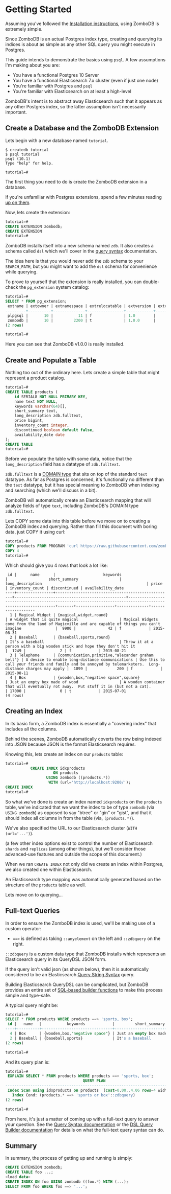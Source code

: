 # Getting Started

Assuming you've followed the [Installation instructions](/administration/binary-installation.md), using ZomboDB is extremely simple.

Since ZomboDB is an actual Postgres index type, creating and querying its indices is about as simple as any other SQL query you might execute in Postgres.

This guide intends to demonstrate the basics using `psql`.  A few assumptions I'm making about you are:

 - You have a functional Postgres 10 Server
 - You have a functional Elasticsearch 7.x cluster (even if just one node)
 - You're familiar with Postgres and `psql`
 - You're familiar with Elasticsearch on at least a high-level

ZomboDB's intent is to abstract away Elasticsearch such that it appears as any other Postgres index, so the latter assumption isn't necessarily important.

 
## Create a Database and the ZomboDB Extension

Lets begin with a new database named ``tutorial``.

```
$ createdb tutorial
$ psql tutorial
psql (10.1)
Type "help" for help.

tutorial=# 
```

The first thing you need to do is create the ZomboDB extension in a database.

If you're unfamiliar with Postgres extensions, spend a few minutes reading [up on them](http://www.postgresql.org/docs/10/static/sql-createextension.html).

Now, lets create the extension:

```sql
tutorial=# 
CREATE EXTENSION zombodb;
CREATE EXTENSION
tutorial=#
```

ZomboDB installs itself into a new schema named `zdb`.  It also creates a schema called `dsl` which we'll cover in the [query syntax](/usage/elasticsearch-dsl-queries.md) documentation.

The idea here is that you would never add the `zdb` schema to your `SEARCH_PATH`, but you might want to add the `dsl` schema for convenience while querying.

To prove to yourself that the extension is really installed, you can double-check the `pg_extension` system catalog:

```sql
tutorial=# 
SELECT * FROM pg_extension;
 extname | extowner | extnamespace | extrelocatable | extversion | extconfig | extcondition 
---------+----------+--------------+----------------+------------+-----------+--------------
 plpgsql |       10 |           11 | f              | 1.0        |           | 
 zombodb |       10 |         2200 | t              | 1.0.0      |           | 
(2 rows)

tutorial=# 
```

Here you can see that ZomboDB v1.0.0 is really installed.

## Create and Populate a Table

Nothing too out of the ordinary here.  Lets create a simple table that might represent a product catalog.

```sql
tutorial=# 
CREATE TABLE products (
    id SERIAL8 NOT NULL PRIMARY KEY,
    name text NOT NULL,
    keywords varchar(64)[],
    short_summary text,
    long_description zdb.fulltext, 
    price bigint,
    inventory_count integer,
    discontinued boolean default false,
    availability_date date
);
CREATE TABLE
tutorial=#
```

Before we populate the table with some data, notice that the `long_description` field has a datatype of `zdb.fulltext`.

`zdb.fulltext` is a [DOMAIN type](http://www.postgresql.org/docs/10.0/static/sql-createdomain.html) that sits on top of the standard `text` datatype.  As far as Postgres is concerned, it's functionally no different than the `text` datatype, but it has special meaning to ZomboDB when indexing and searching (which we'll discuss in a bit).

ZomboDB will automatically create an Elasticsearch mapping that will analyze fields of type `text`, including ZomboDB's DOMAIN type `zdb.fulltext`.

Lets COPY some data into this table before we move on to creating a ZomboDB index and querying.  Rather than fill this document with boring data, just COPY it using curl:

```sql
tutorial=# 
COPY products FROM PROGRAM 'curl https://raw.githubusercontent.com/zombodb/zombodb/master/TUTORIAL-data.dmp';
COPY 4
tutorial=#
```

Which should give you 4 rows that look a lot like:

```
 id |      name      |                     keywords                      |                  short_summary                  |                                              long_description                                              | price | inventory_count | discontinued | availability_date 
----+----------------+---------------------------------------------------+-------------------------------------------------+------------------------------------------------------------------------------------------------------------+-------+-----------------+--------------+-------------------
  1 | Magical Widget | {magical,widget,round}                            | A widget that is quite magical                  | Magical Widgets come from the land of Magicville and are capable of things you can't imagine               |  9900 |              42 | f            | 2015-08-31
  2 | Baseball       | {baseball,sports,round}                           | It's a baseball                                 | Throw it at a person with a big wooden stick and hope they don't hit it                                    |  1249 |               2 | f            | 2015-08-21
  3 | Telephone      | {communication,primitive,"alexander graham bell"} | A device to enable long-distance communications | Use this to call your friends and family and be annoyed by telemarketers.  Long-distance charges may apply |  1899 |             200 | f            | 2015-08-11
  4 | Box            | {wooden,box,"negative space",square}              | Just an empty box made of wood                  | A wooden container that will eventually rot away.  Put stuff it in (but not a cat).                        | 17000 |               0 | t            | 2015-07-01
(4 rows)
```

## Creating an Index

In its basic form, a ZomboDB index is essentially a "covering index" that includes all the columns.  

Behind the scenes, ZomboDB automatically coverts the row being indexed into JSON because JSON is the format Elasticsearch requires.

Knowing this, lets create an index on our `products` table:

```sql
tutorial=# 
           CREATE INDEX idxproducts 
                     ON products 
                  USING zombodb ((products.*))
                   WITH (url='http://localhost:9200/');
CREATE INDEX
tutorial=# 
```

So what we've done is create an index named `idxproducts` on the `products` table, we've indicated that we want the index to be of type `zombodb` (via `USING zombodb`) as opposed to say "btree" or "gin" or "gist", and that it should index all columns in from the table (via, `(products.*)`).

We've also specified the URL to our Elasticsearch cluster (`WITH (url='...')`).  

(a few other index options exist to control the number of Elasticsearch `shards` and `replicas` (among other things), but we'll consider those advanced-use features and outside the scope of this document.)

When we ran `CREATE INDEX` not only did we create an index within Postgres, we also created one within Elasticsearch.  

An Elasticsearch type mapping was automatically generated based on the structure of the `products` table as well.

Lets move on to querying...

## Full-text Queries

In order to ensure the ZomboDB index is used, we'll be making use of a custom operator: 

 - `==>` is defined as taking `::anyelement` on the left and `::zdbquery` on the right.

`::zdbquery` is a custom data type that ZomboDB installs which represents an Elasticsearch query in its QueryDSL JSON form.

If the query isn't valid json (as shown below), then it is automatically considered to be an Elasticsearch [Query String Syntax](https://www.elastic.co/guide/en/elasticsearch/reference/current/query-dsl-query-string-query.html#query-string-syntax) query.

Building Elasticsearch QueryDSL can be complicated, but ZomboDB provides an entire set of [SQL-based builder functions](/usage/elasticsearch-dsl-queries.md) to make this process simple and type-safe.

A typical query might be:

```sql
tutorial=# 
SELECT * FROM products WHERE products ==> 'sports, box';
 id |   name   |           keywords            |         short_summary          |                                  long_description                                   | price | inventory_count | discontinued 
----+----------+-------------------------------+--------------------------------+-------------------------------------------------------------------------------------+-------+-----------------+--------------
  4 | Box      | {wooden,box,"negative space"} | Just an empty box made of wood | A wooden container that will eventually rot away.  Put stuff it in (but not a cat). | 17000 |               0 | t
  2 | Baseball | {baseball,sports}             | It's a baseball                | Throw it at a person with a big wooden stick and hope they don't hit it             |  1249 |               2 | f
(2 rows)

tutorial=# 
```

And its query plan is:

```sql
tutorial=# 
 EXPLAIN SELECT * FROM products WHERE products ==> 'sports, box';
                                  QUERY PLAN                                  
------------------------------------------------------------------------------
 Index Scan using idxproducts on products  (cost=0.00..4.06 rows=4 width=153)
   Index Cond: (products.* ==> 'sports or box'::zdbquery)
(2 rows)

tutorial=# 
```

From here, it's just a matter of coming up with a full-text query to answer your question.  See the [Query Syntax documentation](./usage/zql-queries.md) or the [DSL Query Builder documentation](./usage/generating-queries.md) for details on what the full-text query syntax can do.


## Summary

In summary, the process of getting up and running is simply:

```sql
CREATE EXTENSION zombodb;
CREATE TABLE foo ...;
<load data>
CREATE INDEX ON foo USING zombodb ((foo.*) WITH (...);
SELECT FROM foo WHERE foo ==> '...';
```












